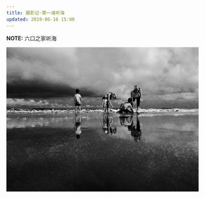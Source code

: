 ```yaml
---
title: 摄影记-第一滩听海
updated: 2019-06-16 15:00
---
```


**NOTE:** 六口之家听海

![听海](/photos/IMG_20190616_154213.jpg)